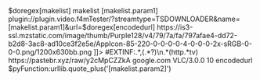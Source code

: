 <?xml version="1.0" encoding="UTF-8" standalone="yes"?>


</item>
<item>
<title>[COLOR white][B]LISTA 1[/B][/COLOR]</title>
<link>$doregex[makelist]</link>
<regex>
<name>makelist</name>
<listrepeat><![CDATA[
<title>[makelist.param1]</title>
<link>plugin://plugin.video.f4mTester/?streamtype=TSDOWNLOADER&amp;name=[makelist.param1]&amp;url=$doregex[encodedurl]</link>
<thumbnail>https://is3-ssl.mzstatic.com/image/thumb/Purple128/v4/79/7a/fa/797afae4-dd72-b2d8-3ac8-ad10ce3f2e5e/AppIcon-85-220-0-0-0-0-4-0-0-0-2x-sRGB-0-0-0.png/1200x630bb.png</thumbnail>
]]></listrepeat>
<expres>#EXTINF:.*,(.*?)\n.*(http.*tv)</expres>
<page>https://pastebr.xyz/raw/y2cMpCZZkA</page>
<referer>google.com</referer>
<x-forward></x-forward>
<agent>VLC/3.0.0</agent>
<buffer>10</buffer>
</regex>
<regex>
<name>encodedurl</name>
<expres>$pyFunction:urllib.quote_plus('[makelist.param2]')<expres>
<page></page>
</regex>
</item>
